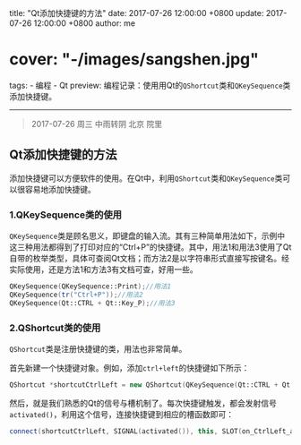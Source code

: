 title: "Qt添加快捷键的方法"
date: 2017-07-26 12:00:00 +0800
update: 2017-07-26 12:00:00 +0800
author: me
# cover: "-/images/sangshen.jpg"
tags:
    - 编程
    - Qt
preview: 编程记录：使用用Qt的`QShortcut`类和`QKeySequence`类添加快捷键。

---

> 2017-07-26 周三 中雨转阴 北京 院里

## Qt添加快捷键的方法 ##
添加快捷键可以方便软件的使用。在Qt中，利用`QShortcut`类和`QKeySequence`类可以很容易地添加快捷键。

### 1.QKeySequence类的使用 ###
`QKeySequence`类是顾名思义，即键盘的输入流。其有三种简单用法如下，示例中这三种用法都得到了打印对应的“Ctrl+P”的快捷键。其中，用法1和用法3使用了Qt自带的枚举类型，具体可查阅Qt文档；而方法2是以字符串形式直接写按键名。经实际使用，还是方法1和方法3有文档可查，好用一些。

``` cpp
QKeySequence(QKeySequence::Print);//用法1
QKeySequence(tr("Ctrl+P"));//用法2
QKeySequence(Qt::CTRL + Qt::Key_P);//用法3
```

### 2.QShortcut类的使用 ###
`QShortcut`类是注册快捷键的类，用法也非常简单。

首先新建一个快捷键对象。例如，添加`ctrl+left`的快捷键如下所示：
``` cpp
QShortcut *shortcutCtrlLeft = new QShortcut(QKeySequence(Qt::CTRL + Qt::Key_Left), this);
```

然后，就是我们熟悉的Qt的信号与槽机制了。每次快捷键触发，都会发射信号`activated()`，利用这个信号，连接快捷键到相应的槽函数即可：

``` cpp
connect(shortcutCtrlLeft, SIGNAL(activated()), this, SLOT(on_CtrlLeft_activated()));
```